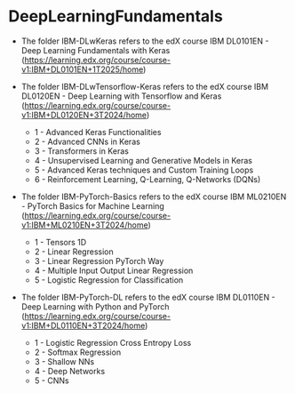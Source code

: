# DeepLearningFundamentals

* The folder IBM-DLwKeras refers to the edX course IBM DL0101EN - Deep Learning Fundamentals with Keras (https://learning.edx.org/course/course-v1:IBM+DL0101EN+1T2025/home)

* The folder IBM-DLwTensorflow-Keras refers to the edX course IBM DL0120EN - Deep Learning with Tensorflow and Keras (https://learning.edx.org/course/course-v1:IBM+DL0120EN+3T2024/home)
  - 1 - Advanced Keras Functionalities
  - 2 - Advanced CNNs in Keras
  - 3 - Transformers in Keras
  - 4 - Unsupervised Learning and Generative Models in Keras
  - 5 - Advanced Keras techniques and Custom Training Loops
  - 6 - Reinforcement Learning, Q-Learning, Q-Networks (DQNs)
 
* The folder IBM-PyTorch-Basics refers to the edX course IBM ML0210EN - PyTorch Basics for Machine Learning (https://learning.edx.org/course/course-v1:IBM+ML0210EN+3T2024/home)
  - 1 - Tensors 1D
  - 2 - Linear Regression
  - 3 - Linear Regression PyTorch Way
  - 4 - Multiple Input Output Linear Regression
  - 5 - Logistic Regression for Classification

* The folder IBM-PyTorch-DL refers to the edX course IBM DL0110EN - Deep Learning with Python and PyTorch (https://learning.edx.org/course/course-v1:IBM+DL0110EN+3T2024/home)
  - 1 - Logistic Regression Cross Entropy Loss
  - 2 - Softmax Regression
  - 3 - Shallow NNs
  - 4 - Deep Networks
  - 5 - CNNs
